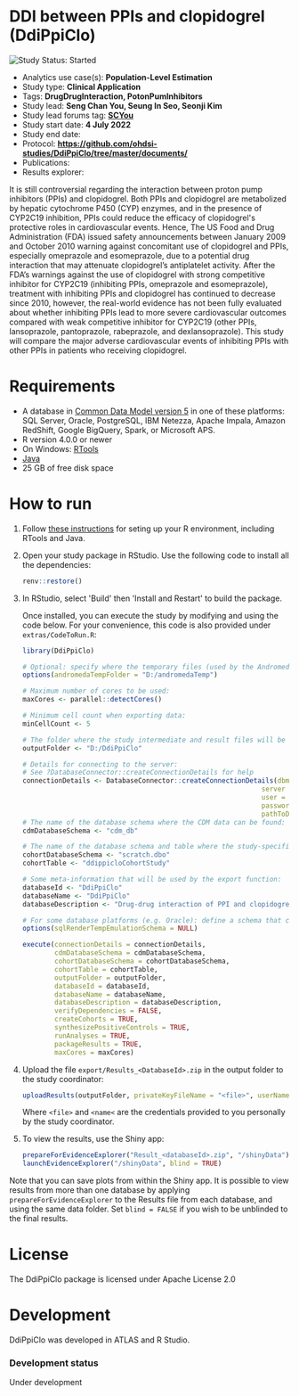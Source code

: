 DDI between PPIs and clopidogrel (DdiPpiClo)
=============

<img src="https://img.shields.io/badge/Study%20Status-Repo%20Created-lightgray.svg" alt="Study Status: Started">

- Analytics use case(s): **Population-Level Estimation**
- Study type: **Clinical Application**
- Tags: **DrugDrugInteraction, PotonPumInhibitors**
- Study lead: **Seng Chan You, Seung In Seo, Seonji Kim**
- Study lead forums tag: **[SCYou](https://forums.ohdsi.org/u/SCYou)**
- Study start date: **4 July 2022**
- Study end date: 
- Protocol: **https://github.com/ohdsi-studies/DdiPpiClo/tree/master/documents/**
- Publications: 
- Results explorer: 

It is still controversial regarding the interaction between proton pump inhibitors (PPIs) and clopidogrel. Both PPIs and clopidogrel are metabolized by hepatic cytochrome P450 (CYP) enzymes, and in the presence of CYP2C19 inhibition, PPIs could reduce the efficacy of clopidogrel's protective roles in cardiovascular events. Hence, The US Food and Drug Administration (FDA) issued safety announcements between January 2009 and October 2010 warning against concomitant use of clopidogrel and PPIs, especially omeprazole and esomeprazole, due to a potential drug interaction that may attenuate clopidogrel’s antiplatelet activity. After the FDA’s warnings against the use of clopidogrel with strong competitive inhibitor for CYP2C19 (inhibiting PPIs, omeprazole and esomeprazole), treatment with inhibiting PPIs and clopidogrel has continued to decrease since 2010, however, the real-world evidence has not been fully evaluated about whether inhibiting PPIs lead to more severe cardiovascular outcomes compared with weak competitive inhibitor for CYP2C19 (other PPIs, lansoprazole, pantoprazole, rabeprazole, and dexlansoprazole). This study will compare the major adverse cardiovascular events of inhibiting PPIs with other PPIs in patients who receiving clopidogrel. 

Requirements
============

- A database in [Common Data Model version 5](https://ohdsi.github.io/CommonDataModel/) in one of these platforms: SQL Server, Oracle, PostgreSQL, IBM Netezza, Apache Impala, Amazon RedShift, Google BigQuery, Spark, or Microsoft APS.
- R version 4.0.0 or newer
- On Windows: [RTools](http://cran.r-project.org/bin/windows/Rtools/)
- [Java](http://java.com)
- 25 GB of free disk space

How to run
==========
1. Follow [these instructions](https://ohdsi.github.io/Hades/rSetup.html) for seting up your R environment, including RTools and Java. 

2. Open your study package in RStudio. Use the following code to install all the dependencies:

    ```r
    renv::restore()
    ```

3. In RStudio, select 'Build' then 'Install and Restart' to build the package.

   Once installed, you can execute the study by modifying and using the code below. For your convenience, this code is also provided under `extras/CodeToRun.R`:

    ```r
    library(DdiPpiClo)

    # Optional: specify where the temporary files (used by the Andromeda package) will be created:
    options(andromedaTempFolder = "D:/andromedaTemp")
	
    # Maximum number of cores to be used:
    maxCores <- parallel::detectCores()
	
    # Minimum cell count when exporting data:
    minCellCount <- 5
	
    # The folder where the study intermediate and result files will be written:
    outputFolder <- "D:/DdiPpiClo"
	
    # Details for connecting to the server:
    # See ?DatabaseConnector::createConnectionDetails for help
    connectionDetails <- DatabaseConnector::createConnectionDetails(dbms = "sql server",
                                                                server = Sys.getenv("server"),
                                                                user = Sys.getenv("user"),
                                                                password = Sys.getenv("password"),
                                                                pathToDriver = "D:/pathToDriver")
    # The name of the database schema where the CDM data can be found:
    cdmDatabaseSchema <- "cdm_db"

    # The name of the database schema and table where the study-specific cohorts will be instantiated:
    cohortDatabaseSchema <- "scratch.dbo"
    cohortTable <- "ddippicloCohortStudy"

    # Some meta-information that will be used by the export function:
    databaseId <- "DdiPpiClo"
    databaseName <- "DdiPpiClo"
    databaseDescription <- "Drug-drug interaction of PPI and clopidogrel"

    # For some database platforms (e.g. Oracle): define a schema that can be used to emulate temp tables:
    options(sqlRenderTempEmulationSchema = NULL)

    execute(connectionDetails = connectionDetails,
            cdmDatabaseSchema = cdmDatabaseSchema,
            cohortDatabaseSchema = cohortDatabaseSchema,
            cohortTable = cohortTable,
            outputFolder = outputFolder,
            databaseId = databaseId,
            databaseName = databaseName,
            databaseDescription = databaseDescription,
            verifyDependencies = FALSE,
            createCohorts = TRUE,
            synthesizePositiveControls = TRUE,
            runAnalyses = TRUE,
            packageResults = TRUE,
            maxCores = maxCores)
    ```

4. Upload the file ```export/Results_<DatabaseId>.zip``` in the output folder to the study coordinator:

	```r
	uploadResults(outputFolder, privateKeyFileName = "<file>", userName = "<name>")
	```
	
	Where ```<file>``` and ```<name<``` are the credentials provided to you personally by the study coordinator.
		
5. To view the results, use the Shiny app:

	```r
	prepareForEvidenceExplorer("Result_<databaseId>.zip", "/shinyData")
	launchEvidenceExplorer("/shinyData", blind = TRUE)
	```
  
  Note that you can save plots from within the Shiny app. It is possible to view results from more than one database by applying `prepareForEvidenceExplorer` to the Results file from each database, and using the same data folder. Set `blind = FALSE` if you wish to be unblinded to the final results.

License
=======
The DdiPpiClo package is licensed under Apache License 2.0

Development
===========
DdiPpiClo was developed in ATLAS and R Studio.

### Development status

Under development
